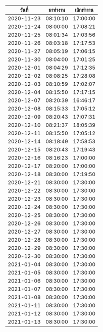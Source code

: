 | วันที่        | มาทำงาน   | เลิกทำงาน  |
| ---------- | -------- | -------- |
| 2020-11-23 | 08:10:10 | 17:00:00 |
| 2020-11-24 | 08:00:00 | 17:08:21 |
| 2020-11-25 | 08:01:34 | 17:03:56 |
| 2020-11-26 | 08:03:18 | 17:17:53 |
| 2020-11-27 | 08:05:19 | 17:06:15 |
| 2020-11-30 | 08:04:00 | 17:01:25 |
| 2020-12-01 | 08:04:29 | 17:12:35 |
| 2020-12-02 | 08:08:25 | 17:28:08 |
| 2020-12-03 | 08:10:59 | 17:02:07 |
| 2020-12-04 | 08:15:50 | 17:17:15 |
| 2020-12-07 | 08:20:39 | 16:46:17 |
| 2020-12-08 | 08:15:33 | 17:05:12 |
| 2020-12-09 | 08:20:43 | 17:07:31 |
| 2020-12-10 | 08:21:37 | 18:05:39 |
| 2020-12-11 | 08:15:50 | 17:05:12 |
| 2020-12-14 | 08:18:49 | 17:58:53 |
| 2020-12-15 | 08:20:43 | 17:19:43 |
| 2020-12-16 | 08:16:23 | 17:00:00 |
| 2020-12-17 | 08:20:00 | 17:00:00 |
| 2020-12-18 | 08:30:00 | 17:19:50 |
| 2020-12-21 | 08:30:00 | 17:30:00 |
| 2020-12-22 | 08:30:00 | 17:30:00 |
| 2020-12-23 | 08:30:00 | 17:30:00 |
| 2020-12-24 | 08:30:00 | 17:30:00 |
| 2020-12-25 | 08:30:00 | 17:30:00 |
| 2020-12-26 | 08:30:00 | 17:30:00 |
| 2020-12-27 | 08:30:00 | 17:30:00 |
| 2020-12-28 | 08:30:00 | 17:30:00 |
| 2020-12-29 | 08:30:00 | 17:30:00 |
| 2020-12-30 | 08:30:00 | 17:30:00 |
| 2021-01-04 | 08:30:00 | 17:30:00 |
| 2021-01-05 | 08:30:00 | 17:30:00 |
| 2021-01-06 | 08:30:00 | 17:30:00 |
| 2021-01-07 | 08:30:00 | 17:30:00 |
| 2021-01-08 | 08:30:00 | 17:30:00 |
| 2021-01-11 | 08:30:00 | 17:30:00 |
| 2021-01-12 | 08:30:00 | 17:30:00 |
| 2021-01-13 | 08:30:00 | 17:30:00 |


